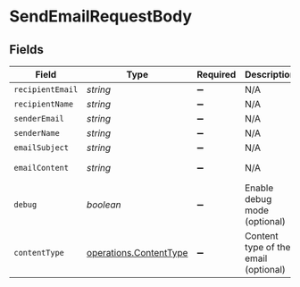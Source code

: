 # SendEmailRequestBody


## Fields

| Field                                                            | Type                                                             | Required                                                         | Description                                                      | Example                                                          |
| ---------------------------------------------------------------- | ---------------------------------------------------------------- | ---------------------------------------------------------------- | ---------------------------------------------------------------- | ---------------------------------------------------------------- |
| `recipientEmail`                                                 | *string*                                                         | :heavy_minus_sign:                                               | N/A                                                              | john.doe@example.com                                             |
| `recipientName`                                                  | *string*                                                         | :heavy_minus_sign:                                               | N/A                                                              | John Doe                                                         |
| `senderEmail`                                                    | *string*                                                         | :heavy_minus_sign:                                               | N/A                                                              | noreply@example.com                                              |
| `senderName`                                                     | *string*                                                         | :heavy_minus_sign:                                               | N/A                                                              | No Reply                                                         |
| `emailSubject`                                                   | *string*                                                         | :heavy_minus_sign:                                               | N/A                                                              | Important Information                                            |
| `emailContent`                                                   | *string*                                                         | :heavy_minus_sign:                                               | N/A                                                              | This is a test email content.                                    |
| `debug`                                                          | *boolean*                                                        | :heavy_minus_sign:                                               | Enable debug mode (optional)                                     |                                                                  |
| `contentType`                                                    | [operations.ContentType](../../models/operations/contenttype.md) | :heavy_minus_sign:                                               | Content type of the email (optional)                             |                                                                  |